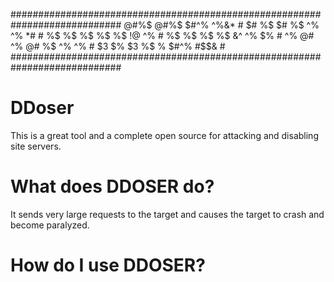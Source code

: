 ############################################################################
      @#%$             @#%$             $#^%            ^%&*              #
      $#  %$           $#  %$        ^%     ^%        *#                  #
      %$   %$          %$   %$       %$     !@        ^%                  #
      %$    %$         %$    %$      &^     ^%        $%                  #
      ^%    @#         ^%    @#      %$     ^%         ^%                 #
      $3   $%          $3   $%       @#     &^            &^              #
      %$  $%           &$  $%        #^    ^%              &%             #
      %$%$             %$%$            $#^%            #$$&               #
############################################################################

# DDoser
This is a great tool and a complete open source for attacking and disabling site servers.


# What does DDOSER do?
It sends very large requests to the target and causes the target to crash and become paralyzed.

# How do I use DDOSER?
